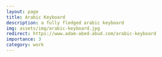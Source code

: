 ```yaml
---
layout: page
title: Arabic Keyboard
description: a fully fledged arabic keyboard
img: assets/img/arabic-keyboard.jpg
redirect: https://www.adam-abed-abud.com/arabic-keyboard
importance: 3
category: work
---
```

